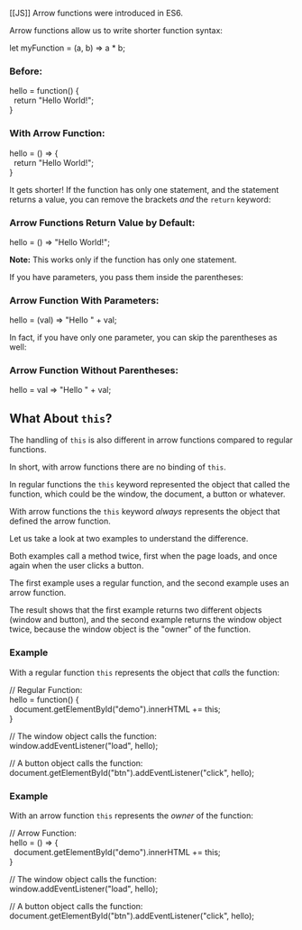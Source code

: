 [[JS]]
Arrow functions were introduced in ES6.

Arrow functions allow us to write shorter function syntax:

let myFunction = (a, b) => a * b;

### Before:

hello = function() {  
  return "Hello World!";  
}

### With Arrow Function:

hello = () => {  
  return "Hello World!";  
}

It gets shorter! If the function has only one statement, and the statement returns a value, you can remove the brackets _and_ the `return` keyword:

### Arrow Functions Return Value by Default:

hello = () => "Hello World!";

**Note:** This works only if the function has only one statement.

If you have parameters, you pass them inside the parentheses:

### Arrow Function With Parameters:

hello = (val) => "Hello " + val;

In fact, if you have only one parameter, you can skip the parentheses as well:

### Arrow Function Without Parentheses:

hello = val => "Hello " + val;


## What About `this`?

The handling of `this` is also different in arrow functions compared to regular functions.

In short, with arrow functions there are no binding of `this`.

In regular functions the `this` keyword represented the object that called the function, which could be the window, the document, a button or whatever.

With arrow functions the `this` keyword _always_ represents the object that defined the arrow function.

Let us take a look at two examples to understand the difference.

Both examples call a method twice, first when the page loads, and once again when the user clicks a button.

The first example uses a regular function, and the second example uses an arrow function.

The result shows that the first example returns two different objects (window and button), and the second example returns the window object twice, because the window object is the "owner" of the function.

### Example

With a regular function `this` represents the object that _calls_ the function:

// Regular Function:  
hello = function() {  
  document.getElementById("demo").innerHTML += this;  
}  
  
// The window object calls the function:  
window.addEventListener("load", hello);  
  
// A button object calls the function:  
document.getElementById("btn").addEventListener("click", hello);

### Example

With an arrow function `this` represents the _owner_ of the function:

// Arrow Function:  
hello = () => {  
  document.getElementById("demo").innerHTML += this;  
}  
  
// The window object calls the function:  
window.addEventListener("load", hello);  
  
// A button object calls the function:  
document.getElementById("btn").addEventListener("click", hello);